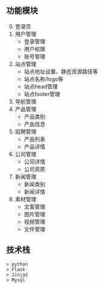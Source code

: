 ## 功能模块
0. 登录页
1. 用户管理
    * 登录管理
    * 用户权限
    * 账号管理
2. 站点管理
    * 站点地址设置、静态资源路径等
    * 站点名称/logo等
    * 站点head管理
    * 站点footer管理
3. 导航管理
4. 产品管理
    * 产品类别
    * 产品信息
5. 招聘管理
    * 产品列表
    * 产品详情
6. 公司管理
    * 公司详情
    * 公司资质
7. 新闻管理
    * 新闻类别
    * 新闻详情
8. 素材管理
    * 文案管理
    * 图片管理
    * 视频管理
    * 文件管理

## 技术栈
    > python
    > Flask
    > Jinja2
    > Mysql